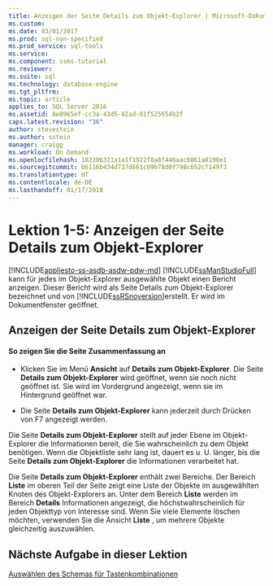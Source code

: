 ```yaml
---
title: Anzeigen der Seite Details zum Objekt-Explorer | Microsoft-Dokumentation
ms.custom: 
ms.date: 03/01/2017
ms.prod: sql-non-specified
ms.prod_service: sql-tools
ms.service: 
ms.component: ssms-tutorial
ms.reviewer: 
ms.suite: sql
ms.technology: database-engine
ms.tgt_pltfrm: 
ms.topic: article
applies_to: SQL Server 2016
ms.assetid: 8e0965ef-cc3a-43d5-82ad-01f525654b2f
caps.latest.revision: "36"
author: stevestein
ms.author: sstein
manager: craigg
ms.workload: On Demand
ms.openlocfilehash: 182206321a1a1f1922f8a8f446aac6061a8190e1
ms.sourcegitcommit: b6116b434d737d661c09b78d0f798c652cf149f3
ms.translationtype: HT
ms.contentlocale: de-DE
ms.lasthandoff: 01/17/2018
---
```

# <a name="lesson-1-5---show-the-object-explorer-details-page"></a>Lektion 1-5: Anzeigen der Seite Details zum Objekt-Explorer
[!INCLUDE[appliesto-ss-asdb-asdw-pdw-md](../../includes/appliesto-ss-asdb-asdw-pdw-md.md)]
[!INCLUDE[ssManStudioFull](../../includes/ssmanstudiofull-md.md)] kann für jedes im Objekt-Explorer ausgewählte Objekt einen Bericht anzeigen. Dieser Bericht wird als Seite Details zum Objekt-Explorer bezeichnet und von [!INCLUDE[ssRSnoversion](../../includes/ssrsnoversion-md.md)]erstellt. Er wird im Dokumentfenster geöffnet.  
  
## <a name="showing-the-object-explorer-details-page"></a>Anzeigen der Seite Details zum Objekt-Explorer  
  
#### <a name="to-show-the-summary-page"></a>So zeigen Sie die Seite Zusammenfassung an  
  
-   Klicken Sie im Menü **Ansicht** auf **Details zum Objekt-Explorer**. Die Seite **Details zum Objekt-Explorer** wird geöffnet, wenn sie noch nicht geöffnet ist. Sie wird im Vordergrund angezeigt, wenn sie im Hintergrund geöffnet war.  
  
-   Die Seite **Details zum Objekt-Explorer** kann jederzeit durch Drücken von F7 angezeigt werden.  
  
Die Seite **Details zum Objekt-Explorer** stellt auf jeder Ebene im Objekt-Explorer die Informationen bereit, die Sie wahrscheinlich zu dem Objekt benötigen. Wenn die Objektliste sehr lang ist, dauert es u. U. länger, bis die Seite **Details zum Objekt-Explorer** die Informationen verarbeitet hat.  
  
Die Seite **Details zum Objekt-Explorer** enthält zwei Bereiche. Der Bereich **Liste** im oberen Teil der Seite zeigt eine Liste der Objekte im ausgewählten Knoten des Objekt-Explorers an. Unter dem Bereich **Liste** werden im Bereich **Details** Informationen angezeigt, die höchstwahrscheinlich für jeden Objekttyp von Interesse sind. Wenn Sie viele Elemente löschen möchten, verwenden Sie die Ansicht **Liste** , um mehrere Objekte gleichzeitig auszuwählen.  
  
## <a name="next-task-in-lesson"></a>Nächste Aufgabe in dieser Lektion  
[Auswählen des Schemas für Tastenkombinationen](../../tools/sql-server-management-studio/lesson-1-6-select-the-keyboard-shortcut-scheme.md)  
  
  
  
